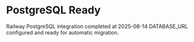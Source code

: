 # PostgreSQL Ready
Railway PostgreSQL integration completed at 2025-08-14
DATABASE_URL configured and ready for automatic migration.
